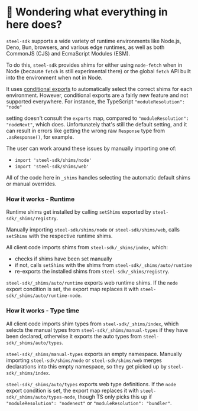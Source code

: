 # 👋 Wondering what everything in here does?

`steel-sdk` supports a wide variety of runtime environments like Node.js, Deno, Bun, browsers, and various
edge runtimes, as well as both CommonJS (CJS) and EcmaScript Modules (ESM).

To do this, `steel-sdk` provides shims for either using `node-fetch` when in Node (because `fetch` is still experimental there) or the global `fetch` API built into the environment when not in Node.

It uses [conditional exports](https://nodejs.org/api/packages.html#conditional-exports) to
automatically select the correct shims for each environment. However, conditional exports are a fairly new
feature and not supported everywhere. For instance, the TypeScript `"moduleResolution": "node"`

setting doesn't consult the `exports` map, compared to `"moduleResolution": "nodeNext"`, which does.
Unfortunately that's still the default setting, and it can result in errors like
getting the wrong raw `Response` type from `.asResponse()`, for example.

The user can work around these issues by manually importing one of:

- `import 'steel-sdk/shims/node'`
- `import 'steel-sdk/shims/web'`

All of the code here in `_shims` handles selecting the automatic default shims or manual overrides.

### How it works - Runtime

Runtime shims get installed by calling `setShims` exported by `steel-sdk/_shims/registry`.

Manually importing `steel-sdk/shims/node` or `steel-sdk/shims/web`, calls `setShims` with the respective runtime shims.

All client code imports shims from `steel-sdk/_shims/index`, which:

- checks if shims have been set manually
- if not, calls `setShims` with the shims from `steel-sdk/_shims/auto/runtime`
- re-exports the installed shims from `steel-sdk/_shims/registry`.

`steel-sdk/_shims/auto/runtime` exports web runtime shims.
If the `node` export condition is set, the export map replaces it with `steel-sdk/_shims/auto/runtime-node`.

### How it works - Type time

All client code imports shim types from `steel-sdk/_shims/index`, which selects the manual types from `steel-sdk/_shims/manual-types` if they have been declared, otherwise it exports the auto types from `steel-sdk/_shims/auto/types`.

`steel-sdk/_shims/manual-types` exports an empty namespace.
Manually importing `steel-sdk/shims/node` or `steel-sdk/shims/web` merges declarations into this empty namespace, so they get picked up by `steel-sdk/_shims/index`.

`steel-sdk/_shims/auto/types` exports web type definitions.
If the `node` export condition is set, the export map replaces it with `steel-sdk/_shims/auto/types-node`, though TS only picks this up if `"moduleResolution": "nodenext"` or `"moduleResolution": "bundler"`.
